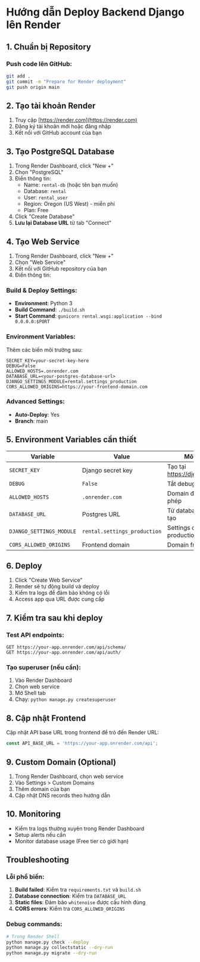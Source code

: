 # Hướng dẫn Deploy Backend Django lên Render

## 1. Chuẩn bị Repository

### Push code lên GitHub:
```bash
git add .
git commit -m "Prepare for Render deployment"
git push origin main
```

## 2. Tạo tài khoản Render

1. Truy cập [https://render.com](https://render.com)
2. Đăng ký tài khoản mới hoặc đăng nhập
3. Kết nối với GitHub account của bạn

## 3. Tạo PostgreSQL Database

1. Trong Render Dashboard, click "New +"
2. Chọn "PostgreSQL"
3. Điền thông tin:
   - Name: `rental-db` (hoặc tên bạn muốn)
   - Database: `rental`
   - User: `rental_user`
   - Region: Oregon (US West) - miễn phí
   - Plan: Free
4. Click "Create Database"
5. **Lưu lại Database URL** từ tab "Connect"

## 4. Tạo Web Service

1. Trong Render Dashboard, click "New +"
2. Chọn "Web Service"
3. Kết nối với GitHub repository của bạn
4. Điền thông tin:

### Build & Deploy Settings:
- **Environment**: Python 3
- **Build Command**: `./build.sh`
- **Start Command**: `gunicorn rental.wsgi:application --bind 0.0.0.0:$PORT`

### Environment Variables:
Thêm các biến môi trường sau:

```
SECRET_KEY=your-secret-key-here
DEBUG=False
ALLOWED_HOSTS=.onrender.com
DATABASE_URL=<your-postgres-database-url>
DJANGO_SETTINGS_MODULE=rental.settings_production
CORS_ALLOWED_ORIGINS=https://your-frontend-domain.com
```

### Advanced Settings:
- **Auto-Deploy**: Yes
- **Branch**: main

## 5. Environment Variables cần thiết

| Variable | Value | Mô tả |
|----------|-------|-------|
| `SECRET_KEY` | Django secret key | Tạo tại https://djecrety.ir/ |
| `DEBUG` | `False` | Tắt debug mode |
| `ALLOWED_HOSTS` | `.onrender.com` | Domain được phép |
| `DATABASE_URL` | Postgres URL | Từ database đã tạo |
| `DJANGO_SETTINGS_MODULE` | `rental.settings_production` | Settings cho production |
| `CORS_ALLOWED_ORIGINS` | Frontend domain | Domain frontend |

## 6. Deploy

1. Click "Create Web Service"
2. Render sẽ tự động build và deploy
3. Kiểm tra logs để đảm bảo không có lỗi
4. Access app qua URL được cung cấp

## 7. Kiểm tra sau khi deploy

### Test API endpoints:
```
GET https://your-app.onrender.com/api/schema/
GET https://your-app.onrender.com/api/auth/
```

### Tạo superuser (nếu cần):
1. Vào Render Dashboard
2. Chọn web service
3. Mở Shell tab
4. Chạy: `python manage.py createsuperuser`

## 8. Cập nhật Frontend

Cập nhật API base URL trong frontend để trỏ đến Render URL:
```javascript
const API_BASE_URL = 'https://your-app.onrender.com/api';
```

## 9. Custom Domain (Optional)

1. Trong Render Dashboard, chọn web service
2. Vào Settings > Custom Domains
3. Thêm domain của bạn
4. Cập nhật DNS records theo hướng dẫn

## 10. Monitoring

- Kiểm tra logs thường xuyên trong Render Dashboard
- Setup alerts nếu cần
- Monitor database usage (Free tier có giới hạn)

## Troubleshooting

### Lỗi phổ biến:

1. **Build failed**: Kiểm tra `requirements.txt` và `build.sh`
2. **Database connection**: Kiểm tra `DATABASE_URL`
3. **Static files**: Đảm bảo `whitenoise` được cấu hình đúng
4. **CORS errors**: Kiểm tra `CORS_ALLOWED_ORIGINS`

### Debug commands:
```bash
# Trong Render Shell
python manage.py check --deploy
python manage.py collectstatic --dry-run
python manage.py migrate --dry-run
```
